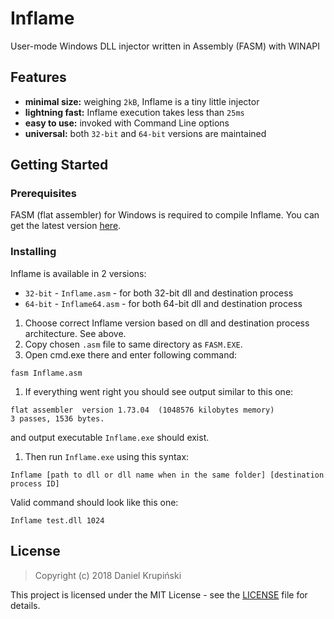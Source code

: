 # Inflame

User-mode Windows DLL injector written in Assembly (FASM) with WINAPI

## Features

- **minimal size:** weighing `2kB`, Inflame is a tiny little injector
- **lightning fast:** Inflame execution takes less than `25ms`
- **easy to use:** invoked with Command Line options
- **universal:** both `32-bit` and `64-bit` versions are maintained

## Getting Started

### Prerequisites

FASM (flat assembler) for Windows is required to compile Inflame. You can get the latest version [here](https://flatassembler.net/download.php).

### Installing

Inflame is available in 2 versions:

* `32-bit` - `Inflame.asm` - for both 32-bit dll and destination process
* `64-bit` - `Inflame64.asm` - for both 64-bit dll and destination process


1. Choose correct Inflame version based on dll and destination process architecture. See above.
1. Copy chosen `.asm` file to same directory as `FASM.EXE`.
1. Open cmd.exe there and enter following command:
```
fasm Inflame.asm
```

1. If everything went right you should see output similar to this one:
```
flat assembler  version 1.73.04  (1048576 kilobytes memory)
3 passes, 1536 bytes.
```
and output executable `Inflame.exe` should exist.

1. Then run `Inflame.exe` using this syntax:
```
Inflame [path to dll or dll name when in the same folder] [destination process ID]
```
Valid command should look like this one:
```
Inflame test.dll 1024
```


## License

> Copyright (c) 2018 Daniel Krupiński

This project is licensed under the MIT License - see the [LICENSE](LICENSE) file for details.

